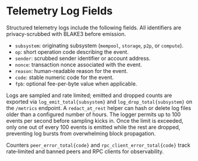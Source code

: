 # Telemetry Log Fields

Structured telemetry logs include the following fields. All identifiers are privacy-scrubbed with BLAKE3 before emission.

- `subsystem`: originating subsystem (`mempool`, `storage`, `p2p`, or `compute`).
- `op`: short operation code describing the event.
- `sender`: scrubbed sender identifier or account address.
- `nonce`: transaction nonce associated with the event.
- `reason`: human-readable reason for the event.
- `code`: stable numeric code for the event.
- `fpb`: optional fee-per-byte value when applicable.

Logs are sampled and rate limited; emitted and dropped counts are exported via `log_emit_total{subsystem}` and `log_drop_total{subsystem}` on the `/metrics` endpoint. A `redact_at_rest` helper can hash or delete log files older than a configured number of hours.
The logger permits up to 100 events per second before sampling kicks in. Once the limit is exceeded, only one out of every 100 events is emitted while the rest are dropped, preventing log bursts from overwhelming block propagation.

Counters `peer_error_total{code}` and `rpc_client_error_total{code}` track rate‑limited and banned peers and RPC clients for observability.
